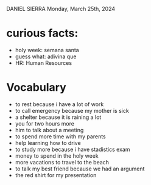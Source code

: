 DANIEL SIERRA
Monday, March 25th, 2024

# curious facts:
- holy week: semana santa
- guess what: adivina que
- HR: Human Resources

# Vocabulary
- to rest because i have a lot of work
- to call emergency because my mother is sick
- a shelter because it is raining a lot
- you for two hours more
- him to talk about a meeting
- to spend more time with my parents
- help learning how to drive
- to study more because i have stadistics exam
- money to spend in the holy week
- more vacations to travel to the beach
- to talk my best friend because we had an argument
- the red shirt for my presentation